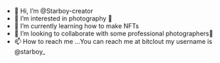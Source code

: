 - 👋 Hi, I’m @Starboy-creator
- 👀 I’m interested in photography 📸
- 🌱 I’m currently learning how to make NFTs
- 💞️ I’m looking to collaborate with some professional photographers🙌
- 📫 How to reach me ...You can reach me at bitclout my username is @starboy_


<!---
Starboy-creator/Starboy-creator is a ✨ special ✨ repository because its `README.md` (this file) appears on your GitHub profile.
You can click the Preview link to take a look at your changes.
--->
